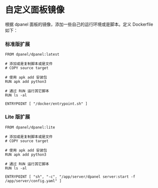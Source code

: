 # 自定义面板镜像

根据 dpanel 面板的镜像，添加一些自己的运行环境或是脚本。定义 Dockerfile 如下：

### 标准版扩展

```
FROM dpanel/dpanel:latest

# 添加或是复制脚本或是文件
# COPY source target

# 使用 apk add 安装包
RUN apk add python3 

# 通过 RUN 运行其它脚本
RUN ls -al

ENTRYPOINT [ "/docker/entrypoint.sh" ]
```

### Lite 版扩展

```
FROM dpanel/dpanel:lite

# 添加或是复制脚本或是文件
# COPY source target

# 使用 apk add 安装包
RUN apk add python3 

# 通过 RUN 运行其它脚本
RUN ls -al

ENTRYPOINT [ "sh", "-c", "/app/server/dpanel server:start -f /app/server/config.yaml" ]
```